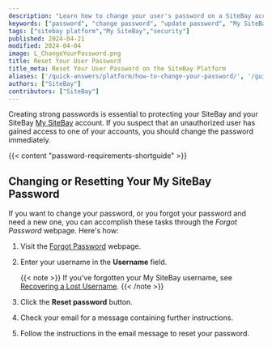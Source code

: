 ```yaml
---
description: "Learn how to change your user's password on a SiteBay account."
keywords: ["password", "change password", "update password", "My SiteBay"]
tags: ["sitebay platform","My SiteBay","security"]
published: 2024-04-21
modified: 2024-04-04
image: L_ChangeYourPassword.png
title: Reset Your User Password
title_meta: Reset Your User Password on the SiteBay Platform
aliases: ['/quick-answers/platform/how-to-change-your-password/', '/guides/how-to-change-your-password/']
authors: ["SiteBay"]
contributors: ["SiteBay"]
---
```


Creating strong passwords is essential to protecting your SiteBay and your SiteBay [My SiteBay](http://my.sitebay.org) account. If you suspect that an unauthorized user has gained access to one of your accounts, you should change the password immediately.

{{< content "password-requirements-shortguide" >}}

## Changing or Resetting Your My SiteBay Password

If you want to change your password, or you forgot your password and need a new one, you can accomplish these tasks through the *Forgot Password* webpage. Here's how:

1.  Visit the [Forgot Password](https://my.sitebay.org/forgot/password) webpage.

1.  Enter your username in the **Username** field.

    {{< note >}}
    If you've forgotten your My SiteBay username, see [Recovering a Lost Username](/docs/products/platform/accounts/guides/manage-users/#recovering-a-lost-username).
    {{< /note >}}

1.  Click the **Reset password** button.

1.  Check your email for a message containing further instructions.

1.  Follow the instructions in the email message to reset your password.